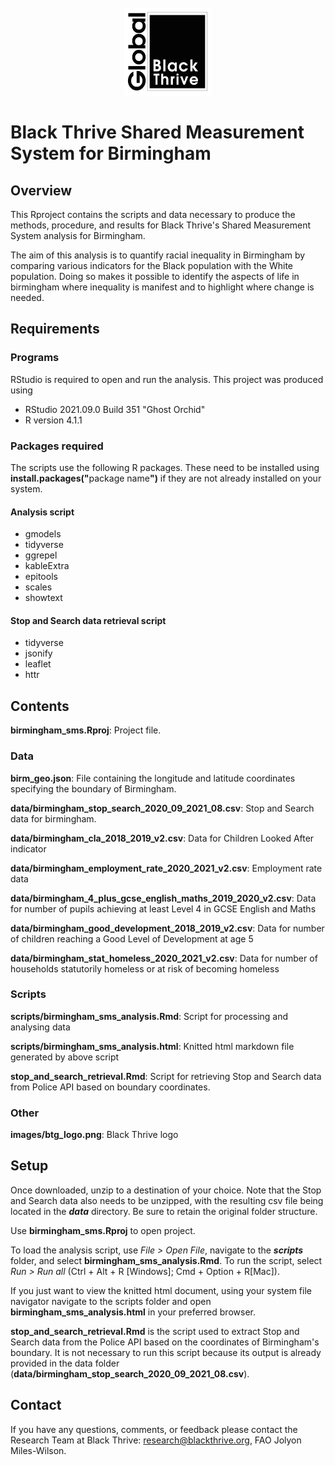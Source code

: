 <!-- PROJECT LOGO -->
<br />
<div align="center">
    <img src="images/btg_logo.png" alt="Logo" width="140" height="140">
  </a>
  </div>
  
# Black Thrive Shared Measurement System for Birmingham
 
## Overview

This Rproject contains the scripts and data necessary to produce the methods, procedure, and results for Black Thrive's Shared Measurement System analysis for Birmingham. 

The aim of this analysis is to quantify racial inequality in Birmingham by comparing various indicators for the Black population with the White population. Doing so makes it possible to identify the aspects of life in birmingham where inequality is manifest and to highlight where change is needed.

## Requirements

### Programs

RStudio is required to open and run the analysis. This project was produced using 

- RStudio 2021.09.0 Build 351 "Ghost Orchid"
- R version 4.1.1

### Packages required

The scripts use the following R packages. These need to be installed using <b>install.packages("</b>package name<b>")</b> if they are not already installed on your system.

#### Analysis script

- gmodels
- tidyverse
- ggrepel
- kableExtra
- epitools
- scales
- showtext

#### Stop and Search data retrieval script

- tidyverse
- jsonify
- leaflet
- httr

## Contents

**birmingham_sms.Rproj**: Project file.

### Data

**birm_geo.json**: File containing the longitude and latitude coordinates specifying the boundary of Birmingham.

**data/birmingham_stop_search_2020_09_2021_08.csv**: Stop and Search data for birmingham.

**data/birmingham_cla_2018_2019_v2.csv**: Data for Children Looked After indicator

**data/birmingham_employment_rate_2020_2021_v2.csv**: Employment rate data

**data/birmingham_4_plus_gcse_english_maths_2019_2020_v2.csv**: Data for number of pupils achieving at least Level 4 in GCSE English and Maths

**data/birmingham_good_development_2018_2019_v2.csv**: Data for number of children reaching a Good Level of Development at age 5

**data/birmingham_stat_homeless_2020_2021_v2.csv**: Data for number of households statutorily homeless or at risk of becoming homeless

### Scripts

**scripts/birmingham_sms_analysis.Rmd**: Script for processing and analysing data

**scripts/birmingham_sms_analysis.html**: Knitted html markdown file generated by above script

**stop_and_search_retrieval.Rmd**: Script for retrieving Stop and Search data from Police API based on boundary coordinates.

### Other

**images/btg_logo.png**: Black Thrive logo

## Setup

Once downloaded, unzip to a destination of your choice. Note that the Stop and Search data also needs to be unzipped, with the resulting csv file being located in the ***data*** directory. Be sure to retain the original folder structure.

Use **birmingham_sms.Rproj** to open project. 

To load the analysis script, use *File > Open File*, navigate to the ***scripts*** folder, and select **birmingham_sms_analysis.Rmd**. To run the script, select *Run > Run all* (Ctrl + Alt + R [Windows]; Cmd + Option + R[Mac]).

If you just want to view the knitted html document, using your system file navigator navigate to the scripts folder and open **birmingham_sms_analysis.html** in your preferred browser.

**stop_and_search_retrieval.Rmd** is the script used to extract Stop and Search data from the Police API based on the coordinates of Birmingham's boundary. It is not necessary to run this script because its output is already provided in the data folder (**data/birmingham_stop_search_2020_09_2021_08.csv**).

## Contact

If you have any questions, comments, or feedback please contact the Research Team at Black Thrive: research@blackthrive.org, FAO Jolyon Miles-Wilson.
